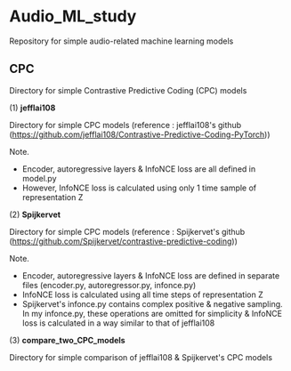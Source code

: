 # Audio_ML_study

Repository for simple audio-related machine learning models

## CPC

Directory for simple Contrastive Predictive Coding (CPC) models

(1) **jefflai108**

Directory for simple CPC models (reference : jefflai108's github (https://github.com/jefflai108/Contrastive-Predictive-Coding-PyTorch))

Note.
  * Encoder, autoregressive layers & InfoNCE loss are all defined in model.py
  * However, InfoNCE loss is calculated using only 1 time sample of representation Z

(2) **Spijkervet**

Directory for simple CPC models (reference : Spijkervet's github (https://github.com/Spijkervet/contrastive-predictive-coding))

Note.
  * Encoder, autoregressive layers & InfoNCE loss are defined in separate files (encoder.py, autoregressor.py, infonce.py)
  * InfoNCE loss is calculated using all time steps of representation Z
  * Spijkervet's infonce.py contains complex positive & negative sampling.
    In my infonce.py, these operations are omitted for simplicity & InfoNCE loss is calculated in a way similar to that of jefflai108

(3) **compare_two_CPC_models**

Directory for simple comparison of jefflai108 & Spijkervet's CPC models


